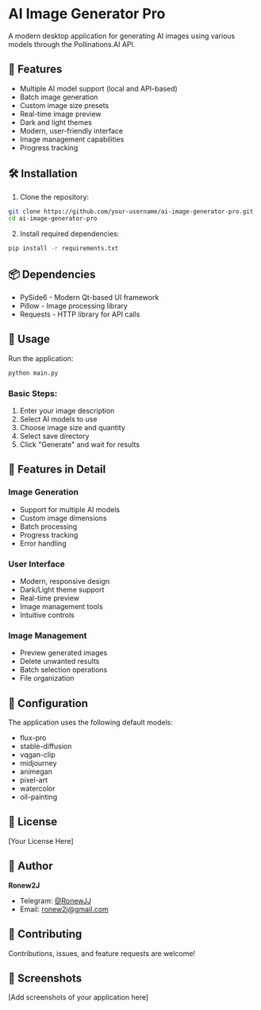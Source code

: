 # AI Image Generator Pro

A modern desktop application for generating AI images using various models through the Pollinations.AI API.

## 🌟 Features

- Multiple AI model support (local and API-based)
- Batch image generation
- Custom image size presets
- Real-time image preview
- Dark and light themes
- Modern, user-friendly interface
- Image management capabilities
- Progress tracking

## 🛠️ Installation

1. Clone the repository:

```sh
git clone https://github.com/your-username/ai-image-generator-pro.git
cd ai-image-generator-pro
```

2. Install required dependencies:

```sh
pip install -r requirements.txt
```

## 📦 Dependencies

- PySide6 - Modern Qt-based UI framework
- Pillow - Image processing library
- Requests - HTTP library for API calls

## 🚀 Usage

Run the application:

```sh
python main.py
```

### Basic Steps:

1. Enter your image description
2. Select AI models to use
3. Choose image size and quantity
4. Select save directory
5. Click "Generate" and wait for results

## 🎨 Features in Detail

### Image Generation

- Support for multiple AI models
- Custom image dimensions
- Batch processing
- Progress tracking
- Error handling

### User Interface

- Modern, responsive design
- Dark/Light theme support
- Real-time preview
- Image management tools
- Intuitive controls

### Image Management

- Preview generated images
- Delete unwanted results
- Batch selection operations
- File organization

## 🔧 Configuration

The application uses the following default models:

- flux-pro
- stable-diffusion
- vqgan-clip
- midjourney
- animegan
- pixel-art
- watercolor
- oil-painting

## 📝 License

[Your License Here]

## 👤 Author

**Ronew2J**

- Telegram: [@RonewJJ](https://t.me/RonewJJ)
- Email: ronew2j@gmail.com

## 🤝 Contributing

Contributions, issues, and feature requests are welcome!

## 📸 Screenshots

[Add screenshots of your application here]
